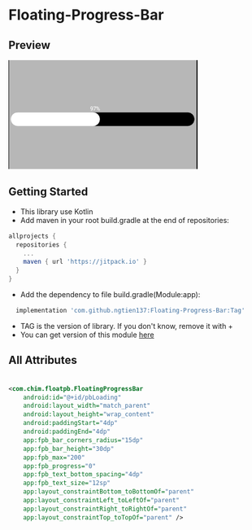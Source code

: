 # Floating-Progress-Bar

## Preview 
![alt text](https://github.com/ngtien137/Floating-Progress-Bar/blob/master/images/preview.png) 
## Getting Started 
* This library use Kotlin 
* Add maven in your root build.gradle at the end of repositories:

```gradle 
allprojects { 
  repositories { 
    ... 
    maven { url 'https://jitpack.io' }
  } 
} 
``` 

* Add the dependency to file build.gradle(Module:app): 

```gradle
  implementation 'com.github.ngtien137:Floating-Progress-Bar:Tag'

``` 

* TAG is the version of library. If you don't know, remove it with + 
* You can get version of this module [here](https://jitpack.io/#ngtien137/Floating-Progress-Bar)
## All Attributes 

```xml

<com.chim.floatpb.FloatingProgressBar
    android:id="@+id/pbLoading"
    android:layout_width="match_parent"
    android:layout_height="wrap_content"
    android:paddingStart="4dp"
    android:paddingEnd="4dp"
    app:fpb_bar_corners_radius="15dp"
    app:fpb_bar_height="30dp"
    app:fpb_max="200"
    app:fpb_progress="0"
    app:fpb_text_bottom_spacing="4dp"
    app:fpb_text_size="12sp"
    app:layout_constraintBottom_toBottomOf="parent"
    app:layout_constraintLeft_toLeftOf="parent"
    app:layout_constraintRight_toRightOf="parent"
    app:layout_constraintTop_toTopOf="parent" />
  
  ``` 
